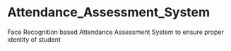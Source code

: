 # Attendance_Assessment_System
Face Recognition based Attendance Assessment System to ensure proper identity of student

